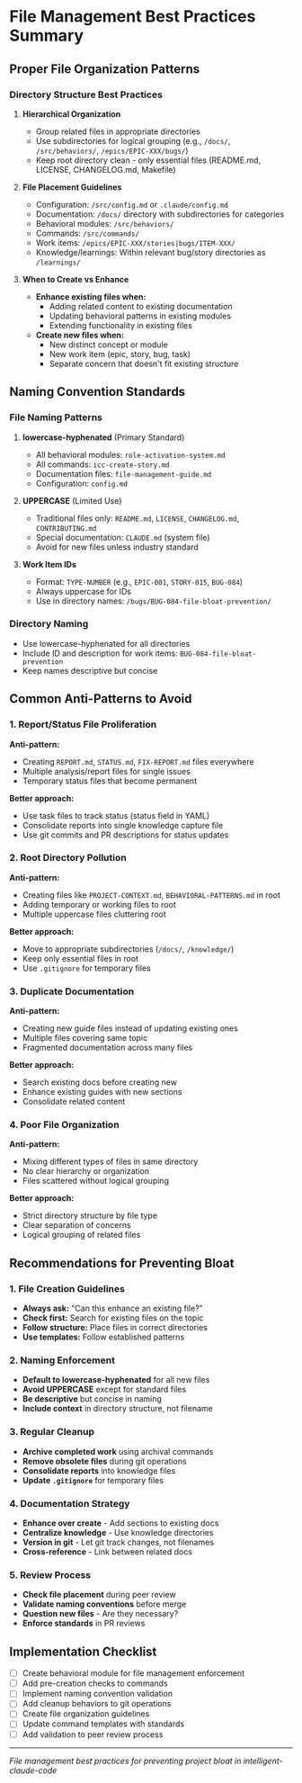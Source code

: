 # File Management Best Practices Summary

## Proper File Organization Patterns

### Directory Structure Best Practices
1. **Hierarchical Organization**
   - Group related files in appropriate directories
   - Use subdirectories for logical grouping (e.g., `/docs/`, `/src/behaviors/`, `/epics/EPIC-XXX/bugs/`)
   - Keep root directory clean - only essential files (README.md, LICENSE, CHANGELOG.md, Makefile)

2. **File Placement Guidelines**
   - Configuration: `/src/config.md` or `.claude/config.md`
   - Documentation: `/docs/` directory with subdirectories for categories
   - Behavioral modules: `/src/behaviors/`
   - Commands: `/src/commands/`
   - Work items: `/epics/EPIC-XXX/stories|bugs/ITEM-XXX/`
   - Knowledge/learnings: Within relevant bug/story directories as `/learnings/`

3. **When to Create vs Enhance**
   - **Enhance existing files when:**
     - Adding related content to existing documentation
     - Updating behavioral patterns in existing modules
     - Extending functionality in existing files
   - **Create new files when:**
     - New distinct concept or module
     - New work item (epic, story, bug, task)
     - Separate concern that doesn't fit existing structure

## Naming Convention Standards

### File Naming Patterns
1. **lowercase-hyphenated** (Primary Standard)
   - All behavioral modules: `role-activation-system.md`
   - All commands: `icc-create-story.md`
   - Documentation files: `file-management-guide.md`
   - Configuration: `config.md`

2. **UPPERCASE** (Limited Use)
   - Traditional files only: `README.md`, `LICENSE`, `CHANGELOG.md`, `CONTRIBUTING.md`
   - Special documentation: `CLAUDE.md` (system file)
   - Avoid for new files unless industry standard

3. **Work Item IDs**
   - Format: `TYPE-NUMBER` (e.g., `EPIC-001`, `STORY-015`, `BUG-084`)
   - Always uppercase for IDs
   - Use in directory names: `/bugs/BUG-084-file-bloat-prevention/`

### Directory Naming
- Use lowercase-hyphenated for all directories
- Include ID and description for work items: `BUG-084-file-bloat-prevention`
- Keep names descriptive but concise

## Common Anti-Patterns to Avoid

### 1. Report/Status File Proliferation
**Anti-pattern:**
- Creating `REPORT.md`, `STATUS.md`, `FIX-REPORT.md` files everywhere
- Multiple analysis/report files for single issues
- Temporary status files that become permanent

**Better approach:**
- Use task files to track status (status field in YAML)
- Consolidate reports into single knowledge capture file
- Use git commits and PR descriptions for status updates

### 2. Root Directory Pollution
**Anti-pattern:**
- Creating files like `PROJECT-CONTEXT.md`, `BEHAVIORAL-PATTERNS.md` in root
- Adding temporary or working files to root
- Multiple uppercase files cluttering root

**Better approach:**
- Move to appropriate subdirectories (`/docs/`, `/knowledge/`)
- Keep only essential files in root
- Use `.gitignore` for temporary files

### 3. Duplicate Documentation
**Anti-pattern:**
- Creating new guide files instead of updating existing ones
- Multiple files covering same topic
- Fragmented documentation across many files

**Better approach:**
- Search existing docs before creating new
- Enhance existing guides with new sections
- Consolidate related content

### 4. Poor File Organization
**Anti-pattern:**
- Mixing different types of files in same directory
- No clear hierarchy or organization
- Files scattered without logical grouping

**Better approach:**
- Strict directory structure by file type
- Clear separation of concerns
- Logical grouping of related files

## Recommendations for Preventing Bloat

### 1. File Creation Guidelines
- **Always ask:** "Can this enhance an existing file?"
- **Check first:** Search for existing files on the topic
- **Follow structure:** Place files in correct directories
- **Use templates:** Follow established patterns

### 2. Naming Enforcement
- **Default to lowercase-hyphenated** for all new files
- **Avoid UPPERCASE** except for standard files
- **Be descriptive** but concise in naming
- **Include context** in directory structure, not filename

### 3. Regular Cleanup
- **Archive completed work** using archival commands
- **Remove obsolete files** during git operations
- **Consolidate reports** into knowledge files
- **Update `.gitignore`** for temporary files

### 4. Documentation Strategy
- **Enhance over create** - Add sections to existing docs
- **Centralize knowledge** - Use knowledge directories
- **Version in git** - Let git track changes, not filenames
- **Cross-reference** - Link between related docs

### 5. Review Process
- **Check file placement** during peer review
- **Validate naming conventions** before merge
- **Question new files** - Are they necessary?
- **Enforce standards** in PR reviews

## Implementation Checklist
- [ ] Create behavioral module for file management enforcement
- [ ] Add pre-creation checks to commands
- [ ] Implement naming convention validation
- [ ] Add cleanup behaviors to git operations
- [ ] Create file organization guidelines
- [ ] Update command templates with standards
- [ ] Add validation to peer review process

---
*File management best practices for preventing project bloat in intelligent-claude-code*